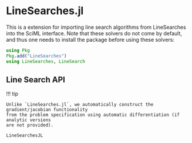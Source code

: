 # LineSearches.jl

This is a extension for importing line search algorithms from LineSearches into the SciML
interface. Note that these solvers do not come by default, and thus one needs to install the
package before using these solvers:

```julia
using Pkg
Pkg.add("LineSearches")
using LineSearches, LineSearch
```

## Line Search API

!!! tip
    
    Unlike `LineSearches.jl`, we automatically construct the gradient/jacobian functionality
    from the problem specification using automatic differentiation (if analytic versions
    are not provided).

```@docs
LineSearchesJL
```
